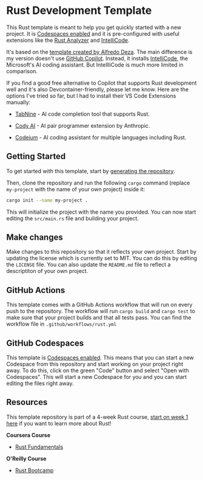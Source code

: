 # Rust Development Template

This Rust template is meant to help you get quickly started with a new project. It is [Codespaces enabled](https://docs.github.com/en/codespaces/overview) and it is pre-configured with useful extensions like the [Rust Analyzer](https://marketplace.visualstudio.com/items?itemName=rust-lang.rust-analyzer&WT.mc_id=academic-0000-alfredodeza) and [IntelliCode](https://marketplace.visualstudio.com/items?itemName=VisualStudioExptTeam.vscodeintellicode).

It's based on the [template created by Alfredo Deza](https://github.com/new?template_name=rust-template&template_owner=alfredodeza). The main difference is my version doesn't use [GitHub Copilot](https://marketplace.visualstudio.com/items?itemName=GitHub.copilot). Instead, it installs [IntelliCode](https://marketplace.visualstudio.com/items?itemName=VisualStudioExptTeam.vscodeintellicode), the Microsoft's AI coding assistant. But IntellliCode is much more limited in comparison. 

If you find a good free alternative to Copilot that supports Rust development well and it's also Devcontainer-friendly, please let me know. Here are the options I've tried so far, but I had to install their VS Code Extensions manually:

- [TabNine](https://marketplace.visualstudio.com/items?itemName=TabNine.tabnine-vscode) - AI code completion tool that supports Rust.

- [Cody AI](https://marketplace.visualstudio.com/items?itemName=cody.cody) - AI pair programmer extension by Anthropic.

- [Codeium](https://marketplace.visualstudio.com/items?itemName=Codeium.codeium) - AI coding assistant for multiple languages including Rust.


## Getting Started

To get started with this template, start by  [generating the repository](https://github.com/new?template_name=rust-template&template_owner=msugar).

Then, clone the repository and run the following `cargo` command (replace `my-project` with the name of your own project) inside it:

```bash
cargo init --name my-project .
```

This will initialize the project with the name you provided. You can now start editing the `src/main.rs` file and building your project.

## Make changes

Make changes to this repository so that it reflects your own project. Start by updating the license which is currently set to MIT. You can do this by editing the `LICENSE` file. You can also update the `README.md` file to reflect a descriptiton of your own project.

## GitHub Actions

This template comes with a GitHub Actions workflow that will run on every push to the repository. The workflow will run `cargo build` and `cargo test` to make sure that your project builds and that all tests pass. You can find the workflow file in `.github/workflows/rust.yml`

## GitHub Codespaces

This template is [Codespaces enabled](https://docs.github.com/en/codespaces/overview). This means that you can start a new Codespace from this repository and start working on your project right away. To do this, click on the green "Code" button and select "Open with Codespaces". This will start a new Codespace for you and you can start editing the files right away.

## Resources

This template repository is part of a 4-week Rust course, [start on week 1 here](https://github.com/alfredodeza/rust-setup) if you want to learn more about Rust!

**Coursera Course**

- [Rust Fundamentals](https://www.coursera.org/learn/rust-fundamentals)

**O'Reilly Course**

- [Rust Bootcamp](https://s.deza.pe/zjo)


